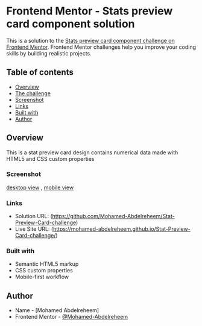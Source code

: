 # Frontend Mentor - Stats preview card component solution

This is a solution to the [Stats preview card component challenge on Frontend Mentor](https://www.frontendmentor.io/challenges/stats-preview-card-component-8JqbgoU62). Frontend Mentor challenges help you improve your coding skills by building realistic projects. 

## Table of contents

- [Overview](#overview)
- [The challenge](#profile-card-component)
- [Screenshot](#screenshot)
- [Links](#links)
- [Built with](#built-with)
- [Author](#author)


## Overview

This is a stat preview card design contains numerical data made with HTML5 and CSS custom properties


### Screenshot

[desktop view](./screenshots/desktop-screen.png) , [mobile view](./screenshots/mobile-screen.png)


### Links

- Solution URL: (https://github.com/Mohamed-Abdelreheem/Stat-Preview-Card-challenge)
- Live Site URL: (https://mohamed-abdelreheem.github.io/Stat-Preview-Card-challenge/)


### Built with

- Semantic HTML5 markup
- CSS custom properties
- Mobile-first workflow


## Author

- Name - [Mohamed Abdelreheem]
- Frontend Mentor - [@Mohamed-Abdelreheem](https://www.frontendmentor.io/profile/Mohamed-Abdelreheem)

